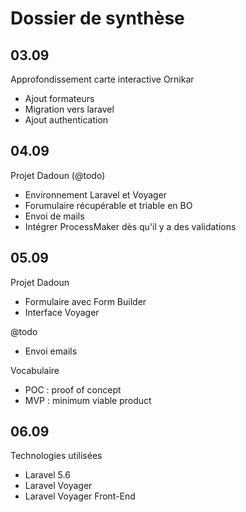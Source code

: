 # Dossier de synthèse

## 03.09

Approfondissement carte interactive Ornikar 
* Ajout formateurs
* Migration vers laravel
* Ajout authentication

## 04.09

Projet Dadoun (@todo)
* Environnement Laravel et Voyager
* Forumulaire récupérable et triable en BO
* Envoi de mails
* Intégrer ProcessMaker dès qu'il y a des validations 

## 05.09

Projet Dadoun
* Formulaire avec Form Builder
* Interface Voyager

@todo
* Envoi emails

Vocabulaire
* POC : proof of concept
* MVP : minimum viable product

## 06.09

Technologies utilisées
* Laravel 5.6
* Laravel Voyager
* Laravel Voyager Front-End